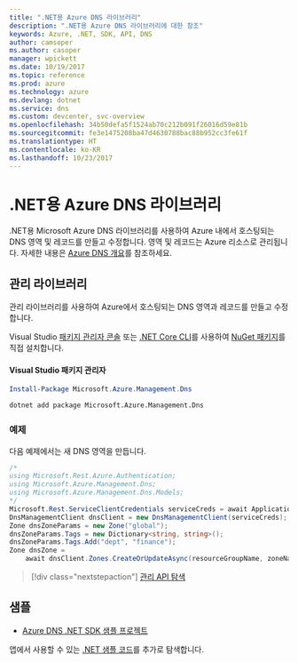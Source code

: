 ```yaml
---
title: ".NET용 Azure DNS 라이브러리"
description: ".NET용 Azure DNS 라이브러리에 대한 참조"
keywords: Azure, .NET, SDK, API, DNS
author: camsoper
ms.author: casoper
manager: wpickett
ms.date: 10/19/2017
ms.topic: reference
ms.prod: azure
ms.technology: azure
ms.devlang: dotnet
ms.service: dns
ms.custom: devcenter, svc-overview
ms.openlocfilehash: 34b50defa5f1524ab70c212b091f26016d59e81b
ms.sourcegitcommit: fe3e1475208ba47d4630788bac88b952cc3fe61f
ms.translationtype: HT
ms.contentlocale: ko-KR
ms.lasthandoff: 10/23/2017
---
```

# <a name="azure-dns-libraries-for-net"></a>.NET용 Azure DNS 라이브러리

.NET용 Microsoft Azure DNS 라이브러리를 사용하여 Azure 내에서 호스팅되는 DNS 영역 및 레코드를 만들고 수정합니다. 영역 및 레코드는 Azure 리소스로 관리됩니다. 자세한 내용은 [Azure DNS 개요](/azure/dns/dns-overview)를 참조하세요.

## <a name="management-library"></a>관리 라이브러리

관리 라이브러리를 사용하여 Azure에서 호스팅되는 DNS 영역과 레코드를 만들고 수정합니다.

Visual Studio [패키지 관리자 콘솔][PackageManager] 또는 [.NET Core CLI][DotNetCLI]를 사용하여 [NuGet 패키지](https://www.nuget.org/packages/Microsoft.Azure.Management.Dns)를 직접 설치합니다.

#### <a name="visual-studio-package-manager"></a>Visual Studio 패키지 관리자

```powershell
Install-Package Microsoft.Azure.Management.Dns
```

```bash
dotnet add package Microsoft.Azure.Management.Dns
```

### <a name="example"></a>예제

다음 예제에서는 새 DNS 영역을 만듭니다.

```csharp
/*
using Microsoft.Rest.Azure.Authentication;
using Microsoft.Azure.Management.Dns;
using Microsoft.Azure.Management.Dns.Models;
*/
Microsoft.Rest.ServiceClientCredentials serviceCreds = await ApplicationTokenProvider.LoginSilentAsync(tenantId, clientId, secret);
DnsManagementClient dnsClient = new DnsManagementClient(serviceCreds);            
Zone dnsZoneParams = new Zone("global");
dnsZoneParams.Tags = new Dictionary<string, string>();
dnsZoneParams.Tags.Add("dept", "finance");
Zone dnsZone =
    await dnsClient.Zones.CreateOrUpdateAsync(resourceGroupName, zoneName, dnsZoneParams, null, "*");
```

> [!div class="nextstepaction"]
> [관리 API 탐색](/dotnet/api/overview/azure/dns/management)

## <a name="samples"></a>샘플

* [Azure DNS .NET SDK 샘플 프로젝트](https://www.microsoft.com/download/details.aspx?id=47268)

앱에서 사용할 수 있는 [.NET 샘플 코드](https://azure.microsoft.com/resources/samples/?platform=dotnet)를 추가로 탐색합니다.

[PackageManager]: https://docs.microsoft.com/nuget/tools/package-manager-console
[DotNetCLI]: https://docs.microsoft.com/dotnet/core/tools/dotnet-add-package
